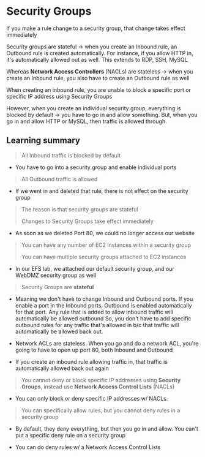 # Security Groups

If you make a rule change to a security group, that change takes effect immediately

Security groups are stateful → when you create an Inbound rule, an Outbound rule is created automatically. For instance, if you allow HTTP in, it's automatically allowed out as well. This extends to RDP, SSH, MySQL

Whereas **Network Access Controllers** (NACLs) are stateless → when you create an Inbound rule, you also have to create an Outbound rule as well

When creating an inbound rule, you are unable to block a specific port or specific IP address using Security Groups

However, when you create an individual security group, everything is blocked by default → you have to go in and allow something. But, when you go in and allow HTTP or MySQL, then traffic is allowed through.

## Learning summary

> All Inbound traffic is blocked by default

* You have to go into a security group and enable individual ports

> All Outbound traffic is allowed

* If we went in and deleted that rule, there is not effect on the security group

> The reason is that security groups are stateful
>
> Changes to Security Groups take effect immediately

* As soon as we deleted Port 80, we could no longer access our website

> You can have any number of EC2 instances within a security group
>
> You can have multiple security groups attached to EC2 instances

* In our EFS lab, we attached our default security group, and our WebDMZ security group as well

> Security Groups are **stateful**

* Meaning we don't have to change Inbound and Outbound ports. If you enable a port in the Inbound ports, Outbound is enabled automatically for that port. Any rule that is added to allow inbound traffic will automatically be allowed outbound So, you don't have to add specific outbound rules for any traffic that's allowed in b/c that traffic will automatically be allowed back out.

* Network ACLs are stateless. When you go and do a network ACL, you're going to have to open up port 80, both Inbound and Outbound

* If you create an inbound rule allowing traffic in, that traffic is automatically allowed back out again

> You cannot deny or block specific IP addresses using **Security Groups**, instead use **Network Access Control Lists** (NACLs)

* You can only block or deny specific IP addresses w/ NACLs.

> You can specifically allow rules, but you cannot deny rules in a security group

* By default, they deny everything, but then you go in and allow. You can't put a specific deny rule on a security group

* You can do deny rules w/ a Network Access Control Lists
